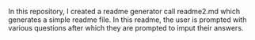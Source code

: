 In this repository, I created a readme generator call readme2.md which generates a simple readme file. In this readme, the user is prompted with various questions after which they are prompted to imput their answers.